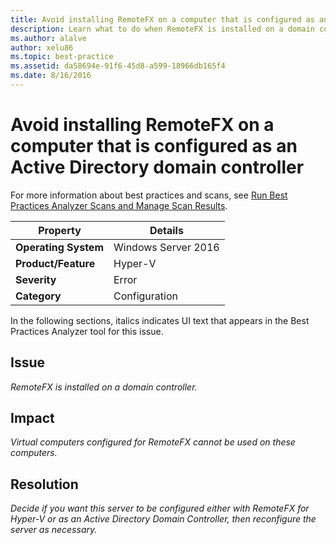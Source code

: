 ```yaml
---
title: Avoid installing RemoteFX on a computer that is configured as an Active Directory domain controller
description: Learn what to do when RemoteFX is installed on a domain controller.
ms.author: alalve
author: xelu86
ms.topic: best-practice
ms.assetid: da58694e-91f6-45d8-a599-18966db165f4
ms.date: 8/16/2016
---
```

# Avoid installing RemoteFX on a computer that is configured as an Active Directory domain controller

For more information about best practices and scans, see [Run Best Practices Analyzer Scans and Manage Scan Results](/previous-versions/windows/it-pro/windows-server-2012-R2-and-2012/hh831400(v=ws.11)).

|Property|Details|
|-|-|
|**Operating System**|Windows Server 2016|
|**Product/Feature**|Hyper-V|
|**Severity**|Error|
|**Category**|Configuration|

In the following sections, italics indicates UI text that appears in the Best Practices Analyzer tool for this issue.

## **Issue**
*RemoteFX is installed on a domain controller.*

## **Impact**
*Virtual computers configured for RemoteFX cannot be used on these computers.*

## **Resolution**
*Decide if you want this server to be configured either with RemoteFX for Hyper-V or as an Active Directory Domain Controller, then reconfigure the server as necessary.*

